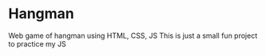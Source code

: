 # Hangman
Web game of hangman using HTML, CSS, JS
This is just a small fun project to practice my JS

